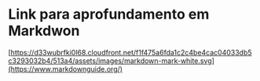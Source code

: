 # Link para aprofundamento em Markdwon

[https://d33wubrfki0l68.cloudfront.net/f1f475a6fda1c2c4be4cac04033db5c3293032b4/513a4/assets/images/markdown-mark-white.svg](https://www.markdownguide.org/)